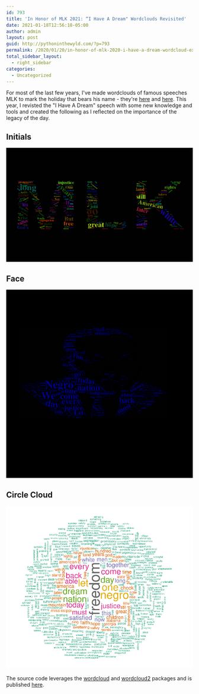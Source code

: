 ```yaml
---
id: 793
title: 'In Honor of MLK 2021: “I Have A Dream" Wordclouds Revisited'
date: 2021-01-18T12:56:18-05:00
author: admin
layout: post
guid: http://pythoninthewyld.com/?p=793
permalink: /2020/01/20/in-honor-of-mlk-2020-i-have-a-dream-wordcloud-example-in-r/
total_sidebar_layout:
  - right_sidebar
categories:
  - Uncategorized
---
```

For most of the last few years, I've made wordclouds of famous speeches MLK to mark the holiday that bears his name - they're [here](https://sweeney-th.github.io/2018/01/16/in-honor-of-mlk-i-have-a-dream-wordcloud-example-in-r/) and [here](https://sweeney-th.github.io/2020/01/20/in-honor-of-mlk-2020-i-have-a-dream-wordcloud-example-in-r/). This year, I revisted the "I Have A Dream" speech with some new knowledge and tools and created the following as I reflected on the importance of the legacy of the day.

## Initials
![wordcloud](/assets/MLK/2021/initials.png)

## Face
![wordcloud](/assets/MLK/2021/mlk-face.png)

## Circle Cloud
![wordcloud](/assets/MLK/2021/dream-circle2.png)


The source code leverages the [wordcloud](https://www.rdocumentation.org/packages/wordcloud/versions/2.6  ) and [wordcloud2](https://www.rdocumentation.org/packages/wordcloud2/versions/0.2.1) packages and is published [here](https://github.com/sweeney-th/MLK-wordclouds).